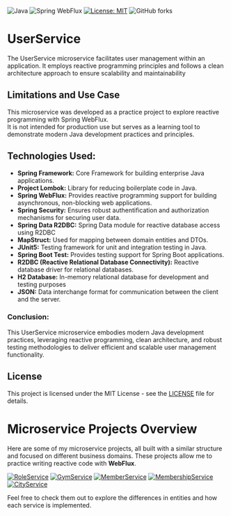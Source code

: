 ![Java](https://img.shields.io/badge/Java-17-brightgreen)
![Spring WebFlux](https://img.shields.io/badge/Spring%20WebFlux-Reactive-blue)
[![License: MIT](https://img.shields.io/badge/License-MIT-green.svg)](https://opensource.org/licenses/MIT)
![GitHub forks](https://img.shields.io/github/forks/MiroslavKolosnjaji/UserService)

# UserService
The UserService microservice facilitates user management within an application. It employs reactive programming principles and follows a clean architecture approach
to ensure scalability and maintainability

## Limitations and Use Case
This microservice was developed as a practice project to explore reactive programming with Spring WebFlux.  
It is not intended for production use but serves as a learning tool to demonstrate modern Java development practices and principles.

## Technologies Used:
- __Spring Framework:__ Core Framework for building enterprise Java applications.
- __Project Lombok:__ Library for reducing boilerplate code in Java.
- __Spring WebFlux:__ Provides reactive programming support for building asynchronous, non-blocking web applications.
- __Spring Security:__ Ensures robust authentification and authorization mechanisms for securing user data.
- __Spring Data R2DBC:__ Spring Data module for reactive database access using R2DBC
- __MapStruct:__ Used for mapping between domain entities and DTOs.
- __JUnit5:__ Testing framework for unit and integration testing in Java.
- __Spring Boot Test:__ Provides testing support for Spring Boot applications.
- __R2DBC (Reactive Relational Database Connectivity):__ Reactive database driver for relational databases.
- __H2 Database:__ In-memory relational database for development and testing purposes
- __JSON:__ Data interchange format for communication between the client and the server.

### Conclusion:
This UserService microservice embodies modern Java development practices, leveraging reactive programming,
clean architecture, and robust testing methodologies to deliver efficient and scalable user management functionality.

## License
This project is licensed under the MIT License - see the [LICENSE](LICENSE) file for details.

# Microservice Projects Overview

Here are some of my microservice projects, all built with a similar structure and focused on different business domains. These projects allow me to practice writing reactive code with **WebFlux**.

[![RoleService](https://img.shields.io/badge/RoleService-Repo-blue?style=for-the-badge&logo=github)](https://github.com/MiroslavKolosnjaji/RoleService)
[![GymService](https://img.shields.io/badge/GymService-Repo-blue?style=for-the-badge&logo=github)](https://github.com/MiroslavKolosnjaji/GymService)
[![MemberService](https://img.shields.io/badge/MemberService-Repo-blue?style=for-the-badge&logo=github)](https://github.com/MiroslavKolosnjaji/MemberService)
[![MembershipService](https://img.shields.io/badge/MembershipService-Repo-blue?style=for-the-badge&logo=github)](https://github.com/MiroslavKolosnjaji/MembershipService)
[![CityService](https://img.shields.io/badge/CityService-Repo-blue?style=for-the-badge&logo=github)](https://github.com/MiroslavKolosnjaji/CityService)

Feel free to check them out to explore the differences in entities and how each service is implemented.
